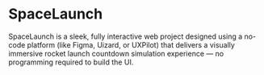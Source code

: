 # SpaceLaunch
SpaceLaunch is a sleek, fully interactive web project designed using a no-code platform (like Figma, Uizard, or UXPilot) that delivers a visually immersive rocket launch countdown simulation experience — no programming required to build the UI.
